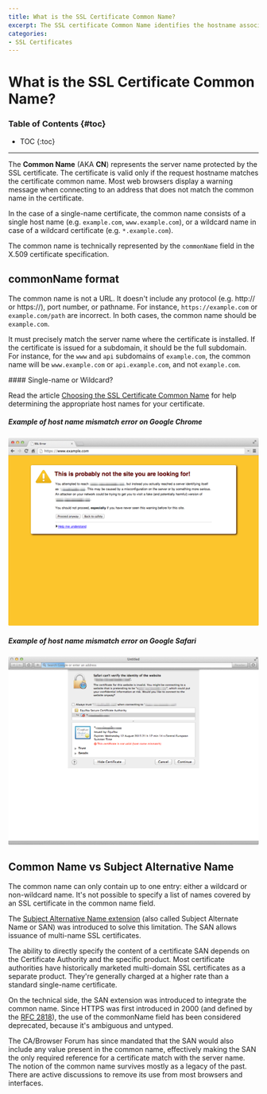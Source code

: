 ```yaml
---
title: What is the SSL Certificate Common Name?
excerpt: The SSL certificate Common Name identifies the hostname associated with the certificate.
categories:
- SSL Certificates
---
```


# What is the SSL Certificate Common Name?

### Table of Contents {#toc}

* TOC
{:toc}

---

The **Common Name** (AKA **CN**) represents the server name protected by the SSL certificate. The certificate is valid only if the request hostname matches the certificate common name. Most web browsers display a warning message when connecting to an address that does not match the common name in the certificate.

In the case of a single-name certificate, the common name consists of a single host name  (e.g. `example.com`, `www.example.com`), or a wildcard name in case of a wildcard certificate (e.g. `*.example.com`).

The common name is technically represented by the `commonName` field in the X.509 certificate specification.


## commonName format

The common name is not a URL. It doesn't include any protocol (e.g. http:// or https://), port number, or pathname. For instance, `https://example.com` or `example.com/path` are incorrect. In both cases, the common name should be `example.com`.

It must precisely match the server name where the certificate is installed. If the certificate is issued for a subdomain, it should be the full subdomain. For instance, for the `www` and `api` subdomains of `example.com`, the common name will be `www.example.com` or `api.example.com`, and not `example.com`.

<callout>
#### Single-name or Wildcard?

Read the article [Choosing the SSL Certificate Common Name](/articles/ssl-certificate-names) for help determining the appropriate host names for your certificate.
</callout>

##### Example of host name mismatch error on Google Chrome

![Example of host name mismatch error on Google Chrome](/files/dnsimple-certificate-mismatch-chrome.png)

##### Example of host name mismatch error on Google Safari

![Example of host name mismatch error on Google Safari](/files/dnsimple-certificate-mismatch-safari.png)


## Common Name vs Subject Alternative Name

The common name can only contain up to one entry: either a wildcard or non-wildcard name. It's not possible to specify a list of names covered by an SSL certificate in the common name field.

The [Subject Alternative Name extension](/articles/what-is-ssl-san) (also called Subject Alternate Name or SAN) was introduced to solve this limitation. The SAN allows issuance of multi-name SSL certificates.

The ability to directly specify the content of a certificate SAN depends on the Certificate Authority and the specific product. Most certificate authorities have historically marketed multi-domain SSL certificates as a separate product. They're generally charged at a higher rate than a standard single-name certificate.

On the technical side, the SAN extension was introduced to integrate the common name. Since HTTPS was first introduced in 2000 (and defined by the [RFC 2818](https://tools.ietf.org/html/rfc2818)), the use of the commonName field has been considered deprecated, because it's ambiguous and untyped.

The CA/Browser Forum has since mandated that the SAN would also include any value present in the common name, effectively making the SAN the only required reference for a certificate match with the server name. The notion of the common name survives mostly as a legacy of the past. There are active discussions to remove its use from most browsers and interfaces.
